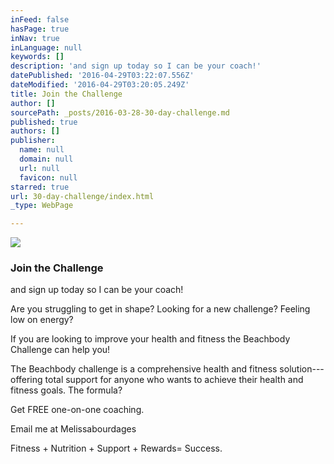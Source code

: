 ```yaml
---
inFeed: false
hasPage: true
inNav: true
inLanguage: null
keywords: []
description: 'and sign up today so I can be your coach!'
datePublished: '2016-04-29T03:22:07.556Z'
dateModified: '2016-04-29T03:20:05.249Z'
title: Join the Challenge
author: []
sourcePath: _posts/2016-03-28-30-day-challenge.md
published: true
authors: []
publisher:
  name: null
  domain: null
  url: null
  favicon: null
starred: true
url: 30-day-challenge/index.html
_type: WebPage

---
```

![](https://the-grid-user-content.s3-us-west-2.amazonaws.com/3a299d1f-131a-4e19-a094-01b26d7a166c.jpg)

### Join the Challenge

and sign up today so I can be your coach!

Are you struggling to get in shape? Looking for a new challenge? Feeling low on energy?

If you are looking to improve your health and fitness the Beachbody Challenge can help you!

The Beachbody challenge is a comprehensive health and fitness solution---offering total support for anyone who wants to achieve their health and fitness goals. The formula?

Get FREE one-on-one coaching.

Email me at Melissabourdages

Fitness + Nutrition + Support + Rewards= Success.